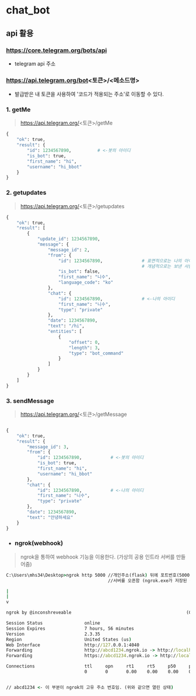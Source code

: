 # chat_bot

## api 활용

### https://core.telegram.org/bots/api

- telegram api 주소

### https://api.telegram.org/bot<토큰>/<메소드명>

- 발급받은 내 토큰을 사용하여 '코드가 적용되는 주소'로 이동할 수 있다.



### 1. getMe

> https://api.telegram.org/<토큰>/getMe

 ``` python
 {
     "ok": true,
     "result": {
         "id": 1234567890,			# <-봇의 아이디
         "is_bot": true,
         "first_name": "hi",
         "username": "hi_bbot"
     }
 }
 
 ```

### 2. getupdates

> https://api.telegram.org/<토큰>/getupdates

```python
{
    "ok": true,
    "result": [
        {
            "update_id": 1234567890,			
            "message": {
                "message_id": 2,
                "from": {
                    "id": 1234567890,				# 표면적으로는 나의 아이디 이지만,
                    								# 개념적으로는 보낸 사람을 의미한다.
                    "is_bot": false,
                    "first_name": "니수",
                    "language_code": "ko"
                },
                "chat": {
                    "id": 1234567890, 				# <-나의 아이디
                    "first_name": "니수",
                    "type": "private"
                },
                "date": 1234567890,
                "text": "/hi",
                "entities": [
                    {
                        "offset": 0,
                        "length": 3,
                        "type": "bot_command"
                    }
                ]
            }
        }
    ]
}

```

### 3. sendMessage

> https://api.telegram.org/<토큰>/getMessage

```python

{
    "ok": true,
    "result": {
        "message_id": 3,
        "from": {
            "id": 1234567890,			# <-봇의 아이디
            "is_bot": true,
            "first_name": "hi",
            "username": "hi_bbot"
        },
        "chat": {
            "id": 1234567890,			# <-나의 아이디
            "first_name": "니수",
            "type": "private"
        },
        "date": 1234567890,
        "text": "안녕하세요"
    }
}

```

- ### ngrok(webhook)

> ngrok을 통하여 webhook 기능을 이용한다. (가상의 공용 인트라 서버를 만들어줌)

```cmd
C:\Users\mhs34\Desktop>ngrok http 5000 //개인주소(flask) 뒤에 포트번호(5000)를 입력해서 가상
									   //서버를 오픈함 (ngrok.exe가 저장된 곳에서 입력해야함)

|
|
v

ngrok by @inconshreveable                                            (Ctrl+C to quit)                                   

Session Status                online
Session Expires               7 hours, 56 minutes
Version                       2.3.35
Region                        United States (us)
Web Interface                 http://127.0.0.1:4040
Forwarding                    http://abcd1234.ngrok.io -> http://localhost:5000
Forwarding                    https://abcd1234.ngrok.io -> http://localhost:5000

Connections                   ttl     opn     rt1     rt5     p50     p90
                              0       0       0.00    0.00    0.00    0.00


// abcd1234 <- 이 부분이 ngrok의 고유 주소 번호임. (위와 같으면 열린 상태)
```

